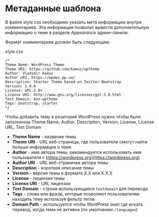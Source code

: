 # Метаданные шаблона

В файле *style.css* необходимо указать мета информацию внутри комментариев. Эта информация позволит вывести дополнительную информацию о теме в разделе *Appearance* админ-панели.

Формат комментариев должен быть следующим:

*style.css*

```
/*
Theme Name: WordPress Theme
Theme URI: https://github.com/kamuz/wptheme
Author: Vladimir Kamuz
Author URI: https://wpdev.pp.ua/
Description: Starter Theme based on Twitter Bootstrap
Version: 1.0.0
License: GPL-2.0+
License URI: http://www.gnu.org/licenses/gpl-2.0.html
Text Domain: kmz-wptheme
Tags: bootstrap, starter
*/
```

Чтобы добавить тему в резиторий WordPress нужно чтобы были заполненны Theme Name, Author, Description, Version, License, License URL, Text Domain

* **Theme Name** - название темы
* **Theme URI** - URL веб-страницы, где пользователи смогут найти больше информации о теме
* **Author** - имя автора темы, рекомендуется использовать имя пользователя с [https://wordpress.org](https://wordpress.org)
* **Author URI** - URL веб-странички автора темы
* **Description** - короткое описание темы
* **Version** - версия темы в формате X.X или X.X.X
* **License** - лицензия темы
* **License URI** - URL лицензии
* **Text Domain** - строка использующаяся `textdomain` для перевода
* **Tags** - слова или фразы, которые позволяют пользователям находить тему используя фильтр тегов
* **Domain Path** - используется чтобы WordPress знал где искать перевод, когда тема не активна (по умолчанию `/languages`)